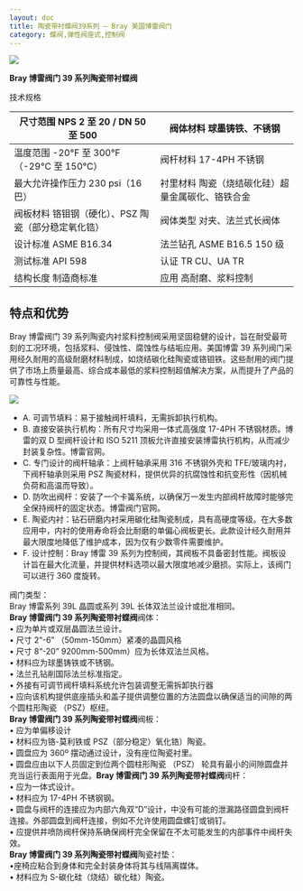 ```yaml
---
layout: doc
title: 陶瓷带衬蝶阀39系列 – Bray 美国博雷阀门
category: 蝶阀,弹性阀座式,控制阀
---
```


![](/2022/10/download-9-1.png)

**Bray 博雷阀门 39 系列陶瓷带衬蝶阀**

技术规格

| 尺寸范围 NPS 2 至 20 / DN 50 至 500                 | 阀体材料 球墨铸铁、不锈钢                         |
| --------------------------------------------------- | ------------------------------------------------- |
| 温度范围 \-20°F 至 300°F（-29°C 至 150°C）          | 阀杆材料 17-4PH 不锈钢                            |
| 最大允许操作压力 230 psi（16 巴）                   | 衬里材料 陶瓷（烧结碳化硅）超量金属碳化、铬铁合金 |
| 阀板材料 铬钼钢（硬化）、PSZ 陶瓷（部分稳定氧化锆） | 阀体类型 对夹、法兰式长阀体                       |
| 设计标准 ASME B16.34                                | 法兰钻孔 ASME B16.5 150 级                        |
| 测试标准 API 598                                    | 认证 TR CU、UA TR                                 |
| 结构长度 制造商标准                                 | 应用 高耐磨、浆料控制                             |

## 特点和优势

Bray 博雷阀门 39 系列陶瓷内衬浆料控制阀采用坚固稳健的设计，旨在耐受最苛刻的工况环境，包括浆料、侵蚀性、腐蚀性与结垢应用。美国博雷 39 系列阀门采用经久耐用的高级耐磨材料制成，如烧结碳化硅陶瓷或铬钼铁。这些耐用的阀门提供了市场上质量最高、综合成本最低的浆料控制超值解决方案，从而提升了产品的可靠性与性能。

![](/2022/10/download-10-989x1024.png)

- A. 可调节填料：易于接触阀杆填料，无需拆卸执行机构。
- B. 直接安装执行机构：所有尺寸均采用一体式高强度 17-4PH 不锈钢材质。博雷的双 D 型阀杆设计和 ISO 5211 顶板允许直接安装博雷执行机构，从而减少封装复杂性。博雷官网。
- C. 专门设计的阀杆轴承：上阀杆轴承采用 316 不锈钢外壳和 TFE/玻璃内衬，下阀杆轴承则采用 PSZ 陶瓷材料，提供优异的抗腐蚀性和抗变形性（因机械负荷和高温而导致）。
- D. 防吹出阀杆：安装了一个卡簧系统，以确保万一发生内部阀杆故障时能够完全保持阀杆的固定状态。博雷阀门官网。
- E. 陶瓷内衬：钻石研磨内衬采用碳化硅陶瓷制成，具有高硬度等级。在大多数应用中，内衬的使用寿命将会比耐磨的单偏心阀板更长。此款设计经久耐用并最大限度地降低了维护成本，因为仅有少数零件需要维护。
- F. 设计控制：Bray 博雷 39 系列为控制阀，其阀板不具备密封性能。阀板设计旨在最大化流量，并提供材料选项以最大限度地减少磨损。实际上，该阀门可以进行 360 度旋转。

阀门类型：  
Bray 博雷系列 39L 晶圆或系列 39L 长体双法兰设计或批准相同。  
**Bray 博雷阀门 39 系列陶瓷带衬蝶阀**阀体：  
• 应为单片或双层晶圆法兰设计。  
• 尺寸 2“-6” （50mm-150mm）紧凑的晶圆风格  
• 尺寸 8“-20” 9200mm-500mm）应为长体双法兰风格。  
• 材料应为球墨铸铁或不锈钢。  
• 法兰孔钻削国际法兰标准指定。  
• 外接有可调节阀杆填料系统允许包装调整无需拆卸执行器  
• 应向该机构提供底座插头和盖子提供调整位置的方法圆盘以确保适当的间隙的两个圆柱形陶瓷 （PSZ）枢纽。  
**Bray 博雷阀门 39 系列陶瓷带衬蝶阀**阀板：  
• 应为单偏移设计  
• 材料应为铬-莫利铁或 PSZ（部分稳定）氧化锆）陶瓷。  
• 圆盘应为 360º 摆动通过设计，没有座位陶瓷衬里。  
• 圆盘应由以下人员固定到位两个圆柱形陶瓷 （PSZ） 轮具有最小的间隙圆盘并充当运行表面用于光盘。**Bray 博雷阀门 39 系列陶瓷带衬蝶阀**阀杆：  
• 应为一体式设计。  
• 材料应为 17-4PH 不锈钢钢。  
• 圆盘与阀杆的连接应为内部六角双“D”设计，中没有可能的泄漏路径圆盘到阀杆连接。外部圆盘到阀杆连接，例如不允许使用圆盘螺钉或销钉。  
• 应提供井喷防阀杆保持系确保阀杆完全保留在不太可能发生的内部事件中阀杆失效。  
**Bray 博雷阀门 39 系列陶瓷带衬蝶阀**陶瓷衬垫：  
•座椅应粘合到身体和完全封装身体将其与线隔离媒体。  
• 材料应为 S-碳化硅（烧结）碳化硅）陶瓷。
